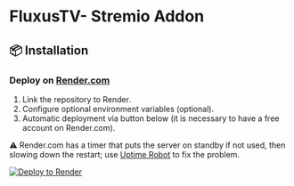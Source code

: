 # FluxusTV- Stremio Addon

## 📦 Installation

### Deploy on [Render.com](https://render.com/)
1. Link the repository to Render.
2. Configure optional environment variables (optional).
3. Automatic deployment via button below (it is necessary to have a free account on Render.com).

⚠️ Render.com has a timer that puts the server on standby if not used, then slowing down the restart; use [Uptime Robot](https://uptimerobot.com/) to fix the problem.

[![Deploy to Render](https://render.com/images/deploy-to-render-button.svg)](https://render.com/deploy?repo=https://github.com/kadeschs/FluxusTV)
